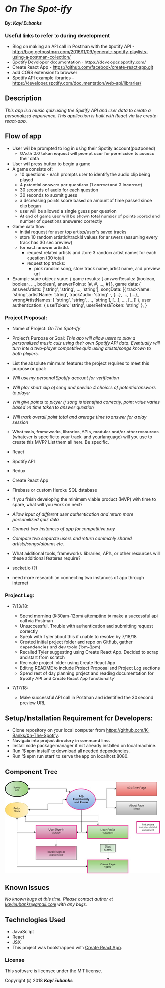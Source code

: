 # _On The Spot-ify_

#### By: _**Kayl Eubanks**_

### Useful links to refer to during development
* Blog on making an API call in Postman with the Spotify API - http://blog.getpostman.com/2016/11/09/generate-spotify-playlists-using-a-postman-collection/
* Spotify Developer documentation - https://developer.spotify.com/
* Create React App - https://github.com/facebook/create-react-app.git
* add CORS extension to browser
* Spotify API example libraries - https://developer.spotify.com/documentation/web-api/libraries/

## Description

_This app is a music quiz using the Spotify API and user data to create a personalized experience. This application is built with React via the create-react-app._

## Flow of app
* User will be prompted to log in using their Spotify account(postponed)
  * OAuth 2.0 token request will prompt user for permission to access their data
* User will press button to begin a game
* A game consists of:
  * 10 questions - each prompts user to identify the audio clip being played
  * 4 potential answers per questions (1 correct and 3 incorrect)
  * 30 seconds of audio for each question
  * 30 seconds to submit guess
  * a decreasing points score based on amount of time passed since clip began
  * user will be allowed a single guess per question
  * At end of game user will be shown total number of points scored and number of questions answered correctly
* Game data flow:
  * initial request for user top artists/user's saved tracks
  * store 10 random artistId/trackId values for answers (assuming every track has 30 sec preview)
  * for each answer artistId:
    * request related artists and store 3 random artist names for each question (30 total)
    * request top tracks:
      * pick random song, store track name, artist name, and preview url
* Example state object:
state: {
  game results: {
    answerResults: [boolean, boolean, ..., boolean],
    answerPoints: [#, #, ..., #]
  },
  game data: {
    answerArtists: ['string', 'string', ..., 'string'],
    songData: [{
        trackName: 'string',
        artistName: 'string',
        trackAudio: 'string'
      }, {...}, ..., {...}],
    wrongArtistNames: [['string', 'string', ..., 'string'], [...], ..., [...]]
  },
  user authentication: {
    userToken: 'string',
    userRefreshToken: 'string'
  },
}

### Project Proposal:
* Name of Project: _On The Spot-ify_

* Project’s Purpose or Goal: _This app will allow users to play a personalized music quiz using their own Spotify API data. Eventually will turn into a two-player competitive quiz using artists/songs known to both players._

* List the absolute minimum features the project requires to meet this purpose or goal:
 * _Will use my personal Spotify account for verification_
 * _Will play short clip of song and provide 4 choices of potential answers to player_
 * _Will give points to player if song is identified correctly, point value varies based on time taken to answer question_
 * _Will track overall point total and average time to answer for a play session_


* What tools, frameworks, libraries, APIs, modules and/or other resources (whatever is specific to your track, and yourlanguage) will you use to create this MVP? List them all here. Be specific.

 * React
 * Spotify API
 *  Redux
 *  Create React App
 *  Firebase or custom Heroku SQL database


* If you finish developing the minimum viable product (MVP) with time to spare, what will you work on next?

 * _Allow input of different user authentication and return more personalized quiz data_
 * _Connect two instances of app for competitive play_
 * _Compare two separate users and return commonly shared artists/songs/albums etc._


* What additional tools, frameworks, libraries, APIs, or other resources will these additional features require?

 * socket.io (?)
 * need more research on connecting two instances of app through internet


### Project Log:
* 7/13/18:
  * Spend morning (8:30am-12pm) attempting to make a successful api call via Postman
   * Unsuccessful. Trouble with authentication and submitting request correctly
   * Speak with Tyler about this if unable to resolve by 7/18/18
  * Created initial project folder and repo on GitHub, gather dependencies and dev tools (1pm-2pm)
   * Recalled Tyler suggesting using Create React App. Decided to scrap and start from scratch
  * Recreate project folder using Create React App
  * Editing README to include Project Proposal and Project Log sections
  * Spend rest of day planning project and reading documentation for Spotify API and Create React App functionality`

* 7/17/18:
  * Make successful API call in Postman and identified the 30 second preview URL

## Setup/Installation Requirement for Developers:

* Clone repository on your local computer from https://github.com/K-Banks/On-The-Spotify.
* Navigate into project directory in command line.
* Install node package manager if not already installed on local machine.
* Run '$ npm install' to download all needed dependencies.
* Run '$ npm run start' to serve the app on localhost:8080.

## Component Tree
![Component Tree](./src/assets/On-The-Spot-ify.jpg)


## Known Issues
_No known bugs at this time._
_Please contact author at kayleubanks@gmail.com with any bugs._

## Technologies Used

 * JavaScript
 * React
 * JSX
 * This project was bootstrapped with [Create React App](https://github.com/facebookincubator/create-react-app).

### License

This software is licensed under the MIT license.

Copyright (c) 2018 ****_Kayl Eubanks_****
